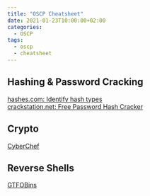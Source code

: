 ```yaml
---
title: "OSCP Cheatsheet"
date: 2021-01-23T10:00:00+02:00
categories:
  - OSCP
tags:
  - oscp
  - cheatsheet
---
```



## Hashing & Password Cracking

[hashes.com: Identify hash types](https://hashes.com/en/tools/hash_identifier)  
[crackstation.net: Free Password Hash Cracker](https://crackstation.net/)

## Crypto

[CyberChef](https://gchq.github.io/CyberChef/)


## Reverse Shells

[GTFOBins](https://gtfobins.github.io/)


